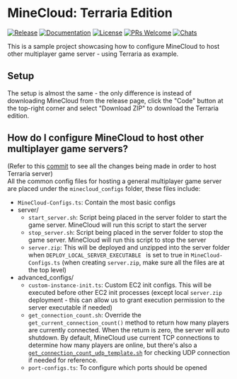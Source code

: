 # MineCloud: Terraria Edition

[![Release](https://img.shields.io/github/v/release/VeriorPies/MineCloud)](https://github.com/VeriorPies/Minecloud/releases) [![Documentation](https://img.shields.io/badge/documentation-brightgreen.svg)](https://github.com/VeriorPies/MineCloud/wiki) [![License](https://img.shields.io/badge/license-MIT-green)](https://github.com/VeriorPies/MineCloud/blob/main/LICENSE) [![PRs Welcome](https://img.shields.io/badge/PRs-welcome-blue.svg)](https://github.com/VeriorPies/MineCloud/pulls) [![Chats](https://img.shields.io/discord/1101786911846182964)](https://discord.gg/fuTdbYrbZm)

This is a sample project showcasing how to configure MineCloud to host other multiplayer game server - using Terraria as example.  

## Setup
The setup is almost the same - the only difference is instead of downloading MineCloud from the release page,  click the "Code" button at the top-right corner and select "Download ZIP" to download the Terraria edition.

## How do I configure MineCloud to host other multiplayer game servers?
(Refer to this [commit](https://github.com/VeriorPies/MineCloud/commit/b76085ded0824b43ded3264b990977a867e8a610?diff=split) to see all the changes being made in order to host Terraria server)  
All the common config files for hosting a general multiplayer game server are placed under the `minecloud_configs` folder, these files include:  
  - `MineCloud-Configs.ts`: Contain the most basic configs
  - server/ 
    - `start_server.sh`: Script being placed in the server folder to start the game server. MineCloud will run this script to start the server
    - `stop_server.sh`: Script being placed in the server folder to stop the game server. MineCloud will run this script to stop the server
    - `server.zip`: This will be deployed and unzipped into the server folder when `DEPLOY_LOCAL_SERVER_EXECUTABLE ` is set to true in `MineCloud-Configs.ts` (when creating `server.zip`, make sure all the files are at the top level)
  - advanced_configs/
    - `custom-instance-init.ts`: Custom EC2 init configs. This will be executed before other EC2 init processes (except local `server.zip` deployment - this can allow us to grant execution permission to the server executable if needed)
    - `get_connection_count.sh`: Override the `get_current_connection_count()` method to return how many players are currently connected. When the return is zero, the server will auto shutdown. By default, MineCloud use current TCP connections to determine how many players are online, but there's also a [`get_connection_count_udp_template.sh`](https://github.com/VeriorPies/MineCloud/blob/main/minecloud_configs/advanced_configs/get_connection_count_udp_template.sh) for checking UDP connection if needed for reference.  
    - `port-configs.ts`: To configure which ports should be opened
